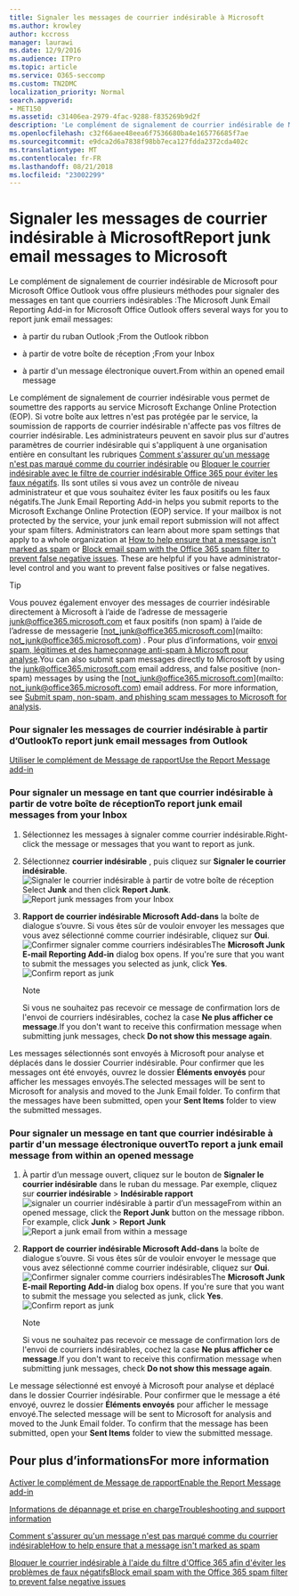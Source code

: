 ```yaml
---
title: Signaler les messages de courrier indésirable à Microsoft
ms.author: krowley
author: kccross
manager: laurawi
ms.date: 12/9/2016
ms.audience: ITPro
ms.topic: article
ms.service: O365-seccomp
ms.custom: TN2DMC
localization_priority: Normal
search.appverid:
- MET150
ms.assetid: c31406ea-2979-4fac-9288-f835269b9d2f
description: 'Le complément de signalement de courrier indésirable de Microsoft pour Microsoft Office Outlook vous offre plusieurs méthodes pour signaler des messages en tant que courriers indésirables :'
ms.openlocfilehash: c32f66aee48eea6f7536680ba4e165776685f7ae
ms.sourcegitcommit: e9dca2d6a7838f98bb7eca127fdda2372cda402c
ms.translationtype: MT
ms.contentlocale: fr-FR
ms.lasthandoff: 08/21/2018
ms.locfileid: "23002299"
---
```

# <a name="report-junk-email-messages-to-microsoft"></a><span data-ttu-id="82190-103">Signaler les messages de courrier indésirable à Microsoft</span><span class="sxs-lookup"><span data-stu-id="82190-103">Report junk email messages to Microsoft</span></span>

<span data-ttu-id="82190-104">Le complément de signalement de courrier indésirable de Microsoft pour Microsoft Office Outlook vous offre plusieurs méthodes pour signaler des messages en tant que courriers indésirables :</span><span class="sxs-lookup"><span data-stu-id="82190-104">The Microsoft Junk Email Reporting Add-in for Microsoft Office Outlook offers several ways for you to report junk email messages:</span></span>
  
- <span data-ttu-id="82190-105">à partir du ruban Outlook ;</span><span class="sxs-lookup"><span data-stu-id="82190-105">From the Outlook ribbon</span></span>
    
- <span data-ttu-id="82190-106">à partir de votre boîte de réception ;</span><span class="sxs-lookup"><span data-stu-id="82190-106">From your Inbox</span></span>
    
- <span data-ttu-id="82190-107">à partir d'un message électronique ouvert.</span><span class="sxs-lookup"><span data-stu-id="82190-107">From within an opened email message</span></span>
    
<span data-ttu-id="82190-p101">Le complément de signalement de courrier indésirable vous permet de soumettre des rapports au service Microsoft Exchange Online Protection (EOP). Si votre boîte aux lettres n'est pas protégée par le service, la soumission de rapports de courrier indésirable n'affecte pas vos filtres de courrier indésirable. Les administrateurs peuvent en savoir plus sur d'autres paramètres de courrier indésirable qui s'appliquent à une organisation entière en consultant les rubriques [Comment s'assurer qu'un message n'est pas marqué comme du courrier indésirable](https://go.microsoft.com/fwlink/p/?LinkId=534224) ou [Bloquer le courrier indésirable avec le filtre de courrier indésirable Office 365 pour éviter les faux négatifs](https://go.microsoft.com/fwlink/p/?LinkId=534225). Ils sont utiles si vous avez un contrôle de niveau administrateur et que vous souhaitez éviter les faux positifs ou les faux négatifs.</span><span class="sxs-lookup"><span data-stu-id="82190-p101">The Junk Email Reporting Add-in helps you submit reports to the Microsoft Exchange Online Protection (EOP) service. If your mailbox is not protected by the service, your junk email report submission will not affect your spam filters. Administrators can learn about more spam settings that apply to a whole organization at [How to help ensure that a message isn't marked as spam](https://go.microsoft.com/fwlink/p/?LinkId=534224) or [Block email spam with the Office 365 spam filter to prevent false negative issues](https://go.microsoft.com/fwlink/p/?LinkId=534225). These are helpful if you have administrator-level control and you want to prevent false positives or false negatives.</span></span>
  
> [!TIP]
> <span data-ttu-id="82190-p102">Vous pouvez également envoyer des messages de courrier indésirable directement à Microsoft à l’aide de l’adresse de messagerie [junk@office365.microsoft.com](mailto:junk@office365.microsoft.com) et faux positifs (non spam) à l’aide de l’adresse de messagerie [not_junk@office365.microsoft.com](mailto: not_junk@office365.microsoft.com) . Pour plus d’informations, voir [envoi spam, légitimes et des hameçonnage anti-spam à Microsoft pour analyse](submit-spam-non-spam-and-phishing-scam-messages-to-microsoft-for-analysis.md).</span><span class="sxs-lookup"><span data-stu-id="82190-p102">You can also submit spam messages directly to Microsoft by using the [junk@office365.microsoft.com](mailto:junk@office365.microsoft.com) email address, and false positive (non-spam) messages by using the [not_junk@office365.microsoft.com](mailto: not_junk@office365.microsoft.com) email address. For more information, see [Submit spam, non-spam, and phishing scam messages to Microsoft for analysis](submit-spam-non-spam-and-phishing-scam-messages-to-microsoft-for-analysis.md).</span></span> 
  
### <a name="to-report-junk-email-messages-from-outlook"></a><span data-ttu-id="82190-114">Pour signaler les messages de courrier indésirable à partir d’Outlook</span><span class="sxs-lookup"><span data-stu-id="82190-114">To report junk email messages from Outlook</span></span>

[<span data-ttu-id="82190-115">Utiliser le complément de Message de rapport</span><span class="sxs-lookup"><span data-stu-id="82190-115">Use the Report Message add-in</span></span>](https://support.office.com/article/b5caa9f1-cdf3-4443-af8c-ff724ea719d2) 
  
### <a name="to-report-junk-email-messages-from-your-inbox"></a><span data-ttu-id="82190-116">Pour signaler un message en tant que courrier indésirable à partir de votre boîte de réception</span><span class="sxs-lookup"><span data-stu-id="82190-116">To report junk email messages from your Inbox</span></span>

1. <span data-ttu-id="82190-117">Sélectionnez les messages à signaler comme courrier indésirable.</span><span class="sxs-lookup"><span data-stu-id="82190-117">Right-click the message or messages that you want to report as junk.</span></span>
    
2. <span data-ttu-id="82190-p103">Sélectionnez **courrier indésirable** , puis cliquez sur **Signaler le courrier indésirable**.  ![Signaler le courrier indésirable à partir de votre boîte de réception](media/EOP-Outlook-Junk-Reporting-Tool-3.jpg)</span><span class="sxs-lookup"><span data-stu-id="82190-p103">Select **Junk** and then click **Report Junk**.  ![Report junk messages from your Inbox](media/EOP-Outlook-Junk-Reporting-Tool-3.jpg)</span></span>
  
3. <span data-ttu-id="82190-p104">**Rapport de courrier indésirable Microsoft Add-dans** la boîte de dialogue s’ouvre. Si vous êtes sûr de vouloir envoyer les messages que vous avez sélectionné comme courrier indésirable, cliquez sur **Oui**.  ![Confirmer signaler comme courriers indésirables](media/EOP-Outlook-Junk-Reporting-Tool-2.jpg)</span><span class="sxs-lookup"><span data-stu-id="82190-p104">The **Microsoft Junk E-mail Reporting Add-in** dialog box opens. If you're sure that you want to submit the messages you selected as junk, click **Yes**.  ![Confirm report as junk](media/EOP-Outlook-Junk-Reporting-Tool-2.jpg)</span></span>
  
    > [!NOTE]
    > <span data-ttu-id="82190-123">Si vous ne souhaitez pas recevoir ce message de confirmation lors de l'envoi de courriers indésirables, cochez la case **Ne plus afficher ce message**.</span><span class="sxs-lookup"><span data-stu-id="82190-123">If you don't want to receive this confirmation message when submitting junk messages, check **Do not show this message again**.</span></span> 
  
<span data-ttu-id="82190-p105">Les messages sélectionnés sont envoyés à Microsoft pour analyse et déplacés dans le dossier Courrier indésirable. Pour confirmer que les messages ont été envoyés, ouvrez le dossier **Éléments envoyés** pour afficher les messages envoyés.</span><span class="sxs-lookup"><span data-stu-id="82190-p105">The selected messages will be sent to Microsoft for analysis and moved to the Junk Email folder. To confirm that the messages have been submitted, open your **Sent Items** folder to view the submitted messages.</span></span> 
  
### <a name="to-report-a-junk-email-message-from-within-an-opened-message"></a><span data-ttu-id="82190-126">Pour signaler un message en tant que courrier indésirable à partir d'un message électronique ouvert</span><span class="sxs-lookup"><span data-stu-id="82190-126">To report a junk email message from within an opened message</span></span>

1. <span data-ttu-id="82190-p106">À partir d’un message ouvert, cliquez sur le bouton de **Signaler le courrier indésirable** dans le ruban du message. Par exemple, cliquez sur **courrier indésirable** \> **Indésirable rapport** ![signaler un courrier indésirable à partir d’un message](media/EOP-Outlook-Junk-Reporting-Tool-4.jpg)</span><span class="sxs-lookup"><span data-stu-id="82190-p106">From within an opened message, click the **Report Junk** button on the message ribbon. For example, click **Junk** \> **Report Junk** ![Report a junk email from within a message](media/EOP-Outlook-Junk-Reporting-Tool-4.jpg)</span></span>
  
2. <span data-ttu-id="82190-p107">**Rapport de courrier indésirable Microsoft Add-dans** la boîte de dialogue s’ouvre. Si vous êtes sûr de vouloir envoyer le message que vous avez sélectionné comme courrier indésirable, cliquez sur **Oui**.  ![Confirmer signaler comme courriers indésirables](media/EOP-Outlook-Junk-Reporting-Tool-2.jpg)</span><span class="sxs-lookup"><span data-stu-id="82190-p107">The **Microsoft Junk E-mail Reporting Add-in** dialog box opens. If you're sure that you want to submit the message you selected as junk, click **Yes**.  ![Confirm report as junk](media/EOP-Outlook-Junk-Reporting-Tool-2.jpg)</span></span>
  
    > [!NOTE]
    > <span data-ttu-id="82190-132">Si vous ne souhaitez pas recevoir ce message de confirmation lors de l'envoi de courriers indésirables, cochez la case **Ne plus afficher ce message**.</span><span class="sxs-lookup"><span data-stu-id="82190-132">If you don't want to receive this confirmation message when submitting junk messages, check **Do not show this message again**.</span></span> 
  
<span data-ttu-id="82190-p108">Le message sélectionné est envoyé à Microsoft pour analyse et déplacé dans le dossier Courrier indésirable. Pour confirmer que le message a été envoyé, ouvrez le dossier **Éléments envoyés** pour afficher le message envoyé.</span><span class="sxs-lookup"><span data-stu-id="82190-p108">The selected message will be sent to Microsoft for analysis and moved to the Junk Email folder. To confirm that the message has been submitted, open your **Sent Items** folder to view the submitted message.</span></span> 
  
## <a name="for-more-information"></a><span data-ttu-id="82190-135">Pour plus d’informations</span><span class="sxs-lookup"><span data-stu-id="82190-135">For more information</span></span>

[<span data-ttu-id="82190-136">Activer le complément de Message de rapport</span><span class="sxs-lookup"><span data-stu-id="82190-136">Enable the Report Message add-in</span></span>](https://support.office.com/article/4250c4bc-6102-420b-9e0a-a95064837676)
  
[<span data-ttu-id="82190-137">Informations de dépannage et prise en charge</span><span class="sxs-lookup"><span data-stu-id="82190-137">Troubleshooting and support information</span></span>](troubleshooting-and-support-information.md)
  
[<span data-ttu-id="82190-138">Comment s'assurer qu'un message n'est pas marqué comme du courrier indésirable</span><span class="sxs-lookup"><span data-stu-id="82190-138">How to help ensure that a message isn't marked as spam</span></span>](https://go.microsoft.com/fwlink/p/?LinkId=534224)
  
[<span data-ttu-id="82190-139">Bloquer le courrier indésirable à l'aide du filtre d'Office 365 afin d'éviter les problèmes de faux négatifs</span><span class="sxs-lookup"><span data-stu-id="82190-139">Block email spam with the Office 365 spam filter to prevent false negative issues</span></span>](https://go.microsoft.com/fwlink/p/?LinkId=534225)
  

